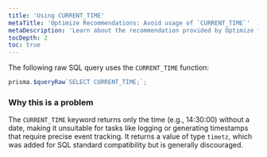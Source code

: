 ```yaml
---
title: 'Using CURRENT_TIME'
metaTitle: 'Optimize Recommendations: Avoid usage of `CURRENT_TIME`'
metaDescription: 'Learn about the recommendation provided by Optimize for using the `CURRENT_TIME` function'
tocDepth: 2
toc: true
---
```


The following raw SQL query uses the `CURRENT_TIME` function:

```ts
prisma.$queryRaw`SELECT CURRENT_TIME;`;
```

### Why this is a problem

The `CURRENT_TIME` keyword returns only the time (e.g., 14:30:00) without a date, making it unsuitable for tasks like logging or generating timestamps that require precise event tracking. It returns a value of type `timetz`, which was added for SQL standard compatibility but is generally discouraged.
